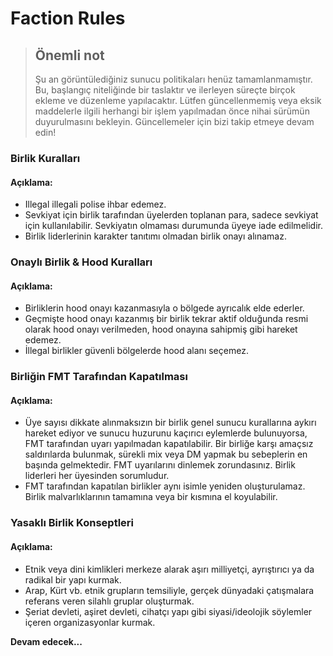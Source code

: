 # Faction Rules

> ## Önemli not
> Şu an görüntülediğiniz sunucu politikaları henüz tamamlanmamıştır. Bu, başlangıç niteliğinde bir taslaktır ve ilerleyen süreçte birçok ekleme ve düzenleme yapılacaktır.
>Lütfen güncellenmemiş veya eksik maddelerle ilgili herhangi bir işlem yapılmadan önce nihai sürümün duyurulmasını bekleyin. Güncellemeler için bizi takip etmeye devam edin!

### Birlik Kuralları
#### Açıklama:
* Illegal illegali polise ihbar edemez.
* Sevkiyat için birlik tarafından üyelerden toplanan para, sadece sevkiyat için kullanılabilir. Sevkiyatın olmaması durumunda üyeye iade edilmelidir.
* Birlik liderlerinin karakter tanıtımı olmadan birlik onayı alınamaz.

### Onaylı Birlik & Hood Kuralları
#### Açıklama:
* Birliklerin hood onayı kazanmasıyla o bölgede ayrıcalık elde ederler.
* Geçmişte hood onayı kazanmış bir birlik tekrar aktif olduğunda resmi olarak hood onayı verilmeden, hood onayına sahipmiş gibi hareket edemez.
* İllegal birlikler güvenli bölgelerde hood alanı seçemez.


### Birliğin FMT Tarafından Kapatılması
#### Açıklama:
* Üye sayısı dikkate alınmaksızın bir birlik genel sunucu kurallarına aykırı hareket ediyor ve sunucu huzurunu kaçırıcı eylemlerde bulunuyorsa, FMT tarafından uyarı yapılmadan kapatılabilir. Bir birliğe karşı amaçsız saldırılarda bulunmak, sürekli mix veya DM yapmak bu sebeplerin en başında gelmektedir. FMT uyarılarını dinlemek zorundasınız. Birlik liderleri her üyesinden sorumludur.
* FMT tarafından kapatılan birlikler aynı isimle yeniden oluşturulamaz. Birlik malvarlıklarının tamamına veya bir kısmına el koyulabilir.

### Yasaklı Birlik Konseptleri
#### Açıklama:
* Etnik veya dini kimlikleri merkeze alarak aşırı milliyetçi, ayrıştırıcı ya da radikal bir yapı kurmak.
* Arap, Kürt vb. etnik grupların temsiliyle, gerçek dünyadaki çatışmalara referans veren silahlı gruplar oluşturmak.
* Şeriat devleti, aşiret devleti, cihatçı yapı gibi siyasi/ideolojik söylemler içeren organizasyonlar kurmak.


**Devam edecek...**
